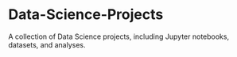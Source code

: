 # Data-Science-Projects
A collection of Data Science projects, including Jupyter notebooks, datasets, and analyses.
